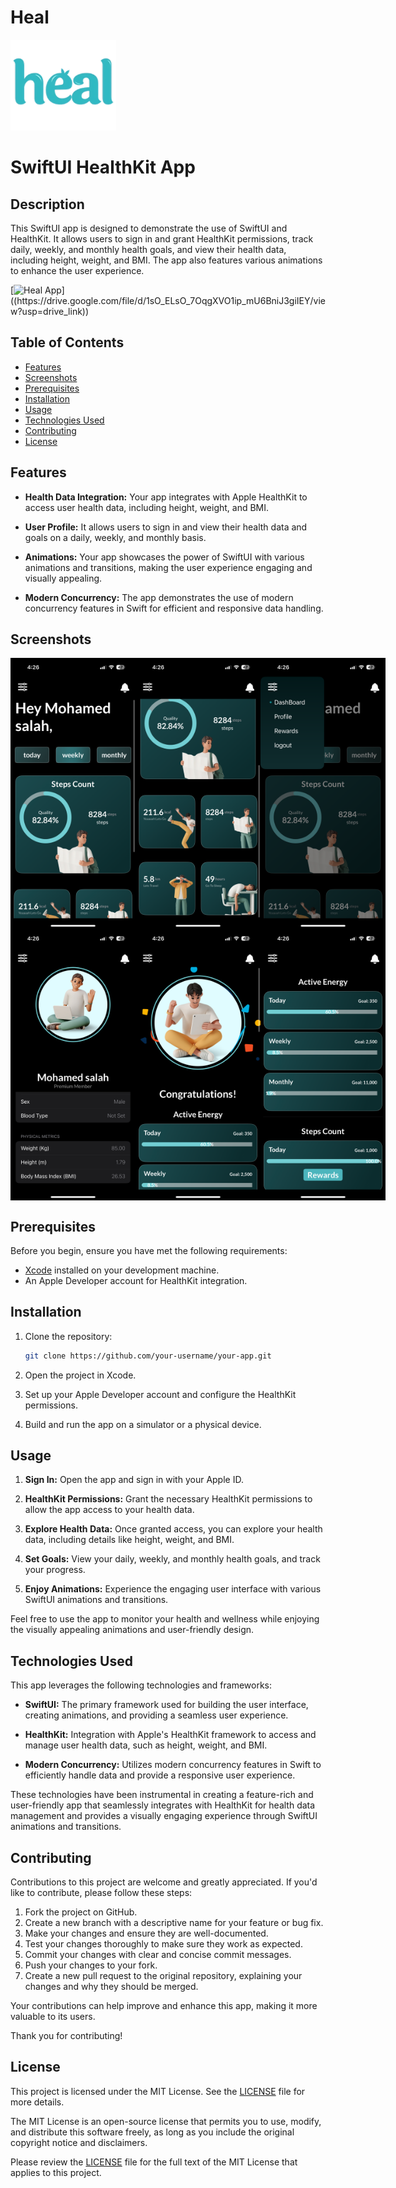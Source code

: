 # Heal
![App Logo](Media/HealLogo.png)
# SwiftUI HealthKit App

## Description
This SwiftUI app is designed to demonstrate the use of SwiftUI and HealthKit. It allows users to sign in and grant HealthKit permissions, track daily, weekly, and monthly health goals, and view their health data, including height, weight, and BMI. The app also features various animations to enhance the user experience.

[![Heal App]([https://img.youtube.com/vi/YOUR_VIDEO_ID/0.jpg](https://drive.google.com/file/d/15THE_FyLDOUkauPdxViRBjuOGkbDeR9L/view?usp=drive_link))]((https://drive.google.com/file/d/1sO_ELsO_7OqgXVO1ip_mU6BniJ3giIEY/view?usp=drive_link))

## Table of Contents

- [Features](#features)
- [Screenshots](#screenshots)
- [Prerequisites](#prerequisites)
- [Installation](#installation)
- [Usage](#usage)
- [Technologies Used](#technologies-used)
- [Contributing](#contributing)
- [License](#license)

## Features

- **Health Data Integration:** Your app integrates with Apple HealthKit to access user health data, including height, weight, and BMI.

- **User Profile:** It allows users to sign in and view their health data and goals on a daily, weekly, and monthly basis.

- **Animations:** Your app showcases the power of SwiftUI with various animations and transitions, making the user experience engaging and visually appealing.

- **Modern Concurrency:** The app demonstrates the use of modern concurrency features in Swift for efficient and responsive data handling.

## Screenshots

<div style="display: flex;">
<img src="Media/1.PNG" alt="Screenshot 1" width="200">
<img src="Media/2.PNG" alt="Screenshot 2" width="200">
<img src="Media/3.PNG" alt="Screenshot 2" width="200">
</div>
<div style="display: flex;">
<img src="Media/4.PNG" alt="Screenshot 1" width="200">
<img src="Media/5.PNG" alt="Screenshot 2" width="200">
<img src="Media/6.PNG" alt="Screenshot 2" width="200">
</div>

## Prerequisites

Before you begin, ensure you have met the following requirements:

- [Xcode](https://developer.apple.com/xcode/) installed on your development machine.
- An Apple Developer account for HealthKit integration.

## Installation

1. Clone the repository:

   ```bash
   git clone https://github.com/your-username/your-app.git
2. Open the project in Xcode.

3. Set up your Apple Developer account and configure the HealthKit permissions.

4. Build and run the app on a simulator or a physical device.

## Usage

1. **Sign In:** Open the app and sign in with your Apple ID.

2. **HealthKit Permissions:** Grant the necessary HealthKit permissions to allow the app access to your health data.

3. **Explore Health Data:** Once granted access, you can explore your health data, including details like height, weight, and BMI.

4. **Set Goals:** View your daily, weekly, and monthly health goals, and track your progress.

5. **Enjoy Animations:** Experience the engaging user interface with various SwiftUI animations and transitions.

Feel free to use the app to monitor your health and wellness while enjoying the visually appealing animations and user-friendly design.




## Technologies Used

This app leverages the following technologies and frameworks:

- **SwiftUI:** The primary framework used for building the user interface, creating animations, and providing a seamless user experience.

- **HealthKit:** Integration with Apple's HealthKit framework to access and manage user health data, such as height, weight, and BMI.

- **Modern Concurrency:** Utilizes modern concurrency features in Swift to efficiently handle data and provide a responsive user experience.

These technologies have been instrumental in creating a feature-rich and user-friendly app that seamlessly integrates with HealthKit for health data management and provides a visually engaging experience through SwiftUI animations and transitions.


## Contributing

Contributions to this project are welcome and greatly appreciated. If you'd like to contribute, please follow these steps:

1. Fork the project on GitHub.
2. Create a new branch with a descriptive name for your feature or bug fix.
3. Make your changes and ensure they are well-documented.
4. Test your changes thoroughly to make sure they work as expected.
5. Commit your changes with clear and concise commit messages.
6. Push your changes to your fork.
7. Create a new pull request to the original repository, explaining your changes and why they should be merged.

Your contributions can help improve and enhance this app, making it more valuable to its users.

Thank you for contributing!

## License

This project is licensed under the MIT License. See the [LICENSE](LICENSE) file for more details.

The MIT License is an open-source license that permits you to use, modify, and distribute this software freely, as long as you include the original copyright notice and disclaimers.

Please review the [LICENSE](LICENSE) file for the full text of the MIT License that applies to this project.

